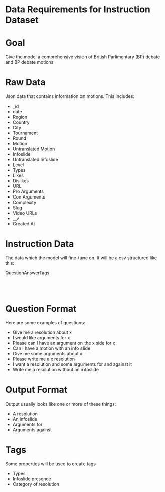 Data Requirements for Instruction Dataset
====
# Goal
Give the model a comprehensive vision of British Parlimentary (BP) debate and BP debate motions
# Raw Data
Json data that contains information on motions. This includes:

<ul>
    <li>_id</li>
    <li>date</li>
    <li>Region</li>
    <li>Country</li>
    <li>City</li>
    <li>Tournament</li>
    <li>Round</li>
    <li>Motion</li>
    <li>Untranslated Motion</li>
    <li>Infoslide</li>
    <li>Untranslated Infoslide</li>
    <li>Level</li>
    <li>Types</li>
    <li>Likes</li>
    <li>Dislikes</li>
    <li>URL</li>
    <li>Pro Arguments</li>
    <li>Con Arguments</li>
    <li>Complexity</li>
    <li>Slug</li>
    <li>Video URLs</li>
    <li>__v</li>
    <li>Created At</li>
</ul>

# Instruction Data
The data which the model will fine-tune on. It will be a csv structured like this:

<table>
    <tr>Question</tr>
    <tr>Answer</tr>
    <tr>Tags</tr>
</table>

<br>

# Question Format
Here are some examples of questions:

<ul>
    <li>Give me a resolution about x</li>
    <li>I would like arguments for x</li>
    <li>Please can I have an argument on the x side for x</li>
    <li>Can I have a motion with an info slide</li>
    <li>Give me some arguments about x</li>
    <li>Please write me a x resolution</li>
    <li>I want a resolution and some arguments for and against it</li>
    <li>Write me a resolution without an infoslide</li>
</ul>

# Output Format
Output usually looks like one or more of these things:

<ul>
    <li>A resolution</li>
    <li>An infoslide</li>
    <li>Arguments for</li>
    <li>Arguments against</li>
</ul>

# Tags
Some properties will be used to create tags

<ul>
    <li>Types</li>
    <li>Infoslide presence</li>
    <li>Category of resolution</li>
</ul>